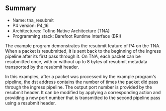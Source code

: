 ## Summary

* Name: tna_resubmit
* P4 version: P4_16
* Architectures: Tofino Native Architecture (TNA)
* Programming stack: Barefoot Runtime Interface (BRI)

The example program demonstrates the resubmit feature of P4 on the TNA. When
a packet is resubmitted, it is sent back to the beginning of the ingress
pipeline after its first pass through it. On TNA, each packet can be resubmitted 
once, with or without up to 8 bytes of resubmit metadata transported by the 
resubmit header.

In this examples, after a packet was processed by the example program's pipeline, 
the dst address contains the number of times the packet did pass through the 
ingress pipeline. The output port number is provided by the resubmit header. 
It can be modified by applying a corresponding action and providing a new port 
number that is transmitted to the second pipeline pass using a resubmit header.